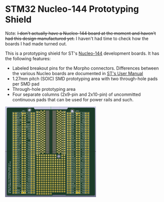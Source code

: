 # STM32 Nucleo-144 Prototyping Shield

Note: ~~I don't actually have a Nucleo-144 board at the moment and
haven't had this design manufactured yet.~~ I haven't had time to check how the boards I had made turned out.

This is a prototyping shield for ST's [Nucleo-144][stm32nucleo] development boards. It has the following features:

* Labeled breakout pins for the Morpho connectors. Differences between
  the various Nucleo boards are documented in [ST's User Manual][UM1974]
* 1.27mm pitch (SOIC) SMD prototyping area with two through-hole pads
  per SMD pad
* Through-hole prototyping area
* Four separate columns (2x9-pin and 2x10-pin) of uncommitted
  continuous pads that can be used for power rails and such.

[![render_small](./doc/stm32_nucleo-144_proto_shield_front_small.png)](./doc/stm32_nucleo-144_proto_shield_front.png)

[stm32nucleo]: http://www.st.com/web/catalog/tools/FM116/SC959/SS1532/LN1847?sc=stm32nucleo 
[UM1974]: http://www.st.com/st-web-ui/static/active/en/resource/technical/document/user_manual/DM00244518.pdf
